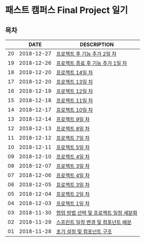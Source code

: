 # 패스트 캠퍼스 Final Project 일기

## 목차

|     |    DATE    |      DESCRIPTION    |
| --- |    ---     |      ----------     |
| 20 |    2018-12-27     |      [프로젝트 후 기능 추가 2일 차](diary/2018-12-27.md)     |
| 19 |    2018-12-26     |      [프로젝트 종료 후 기능 추가 1일 차](diary/2018-12-26.md)     |
|  18 | 2018-12-20 | [프로젝트 14일 차](diary/2018-12-21.md)
|  17 | 2018-12-20 | [프로젝트 13일 차](diary/2018-12-20.md)
|  16 | 2018-12-19 | [프로젝트 12일 차](diary/2018-12-19.md)
|  15 | 2018-12-18 | [프로젝트 11일 차](diary/2018-12-18.md)
|  14 | 2018-12-17 | [프로젝트 10일 차](diary/2018-12-17.md)
|  13 | 2018-12-14 | [프로젝트 9일 차](diary/2018-12-14.md)
|  12 | 2018-12-13 | [프로젝트 8일 차](diary/2018-12-13.md)
|  11 | 2018-12-12 | [프로젝트 7일 차](diary/2018-12-12.md)
|  10 | 2018-12-11 | [프로젝트 5일 차](diary/2018-12-11.md)
|  09 | 2018-12-10 | [프로젝트 4일 차](diary/2018-12-10.md)  
|  08 | 2018-12-07 | [프로젝트 3일 차](diary/2018-12-07.md)  
|  07 | 2018-12-06 | [프로젝트 4일 차](diary/2018-12-06.md)  
|  06 | 2018-12-05 | [프로젝트 3일 차](diary/2018-12-05.md)  
|  05 | 2018-12-04 | [프로젝트 2일 차](diary/2018-12-04.md)  
|  04 | 2018-12-03 | [프로젝트 1일 차](diary/2018-12-03.md)  
|  03 | 2018-11-30 | [협업 방법 선택 및 프로젝트 일정 세분화](diary/2018-11-30.md)  |
|  02 | 2018-11-29 | [스프린트 일정 변경 및 컴포넌트 배분](diary/2018-11-29.md)  |
|  01 | 2018-11-28 | [초기 설정 및 컴포넌트 구조](diary/2018-11-28.md) |
